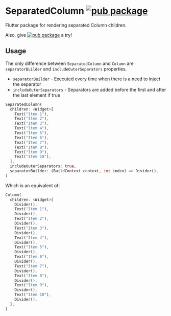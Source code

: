 # SeparatedColumn [![pub package](https://img.shields.io/pub/v/separated_column.svg?label=separated_column&color=blue)](https://pub.dartlang.org/packages/separated_column)

Flutter package for rendering separated Column children.

Also, give [![pub package](https://img.shields.io/pub/v/separated_row.svg?label=separated_row&color=blue)](https://pub.dartlang.org/packages/separated_row) a try!

## Usage

The only difference between `SeparatedColumn` and `Column` are `separatorBuilder` and `includeOuterSeparators` properties.

- `separatorBuilder` - Executed every time when there is a need to inject the separator
- `includeOuterSeparators` - Separators are added before the first and after the last element if true

```dart
SeparatedColumn(
  children: <Widget>[
    Text("Item 1"),
    Text("Item 2"),
    Text("Item 3"),
    Text("Item 4"),
    Text("Item 5"),
    Text("Item 6"),
    Text("Item 7"),
    Text("Item 8"),
    Text("Item 9"),
    Text("Item 10"),
  ],
  includeOuterSeparators: true,
  separatorBuilder: (BuildContext context, int index) => Divider(),
)
```
Which is an equivalent of:

```dart
Column(
  children: <Widget>[
    Divider(),
    Text("Item 1"),
    Divider(),
    Text("Item 2"),
    Divider(),
    Text("Item 3"),
    Divider(),
    Text("Item 4"),
    Divider(),
    Text("Item 5"),
    Divider(),
    Text("Item 6"),
    Divider(),
    Text("Item 7"),
    Divider(),
    Text("Item 8"),
    Divider(),
    Text("Item 9"),
    Divider(),
    Text("Item 10"),
    Divider(),
  ],
)
```
